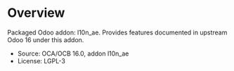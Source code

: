 # Overview

Packaged Odoo addon: l10n_ae. Provides features documented in upstream Odoo 16 under this addon.

- Source: OCA/OCB 16.0, addon l10n_ae
- License: LGPL-3
